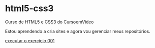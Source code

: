 # html5-css3
 Curso de HTML5 e CSS3 do CursoemVideo

Estou aprendendo a cria sites e agora vou gerenciar meus repositórios.

<a href="https://valdecio-lira.github.io/html5-css3/Exercicio/ex001/index.html">executar o exercicio 001</a>